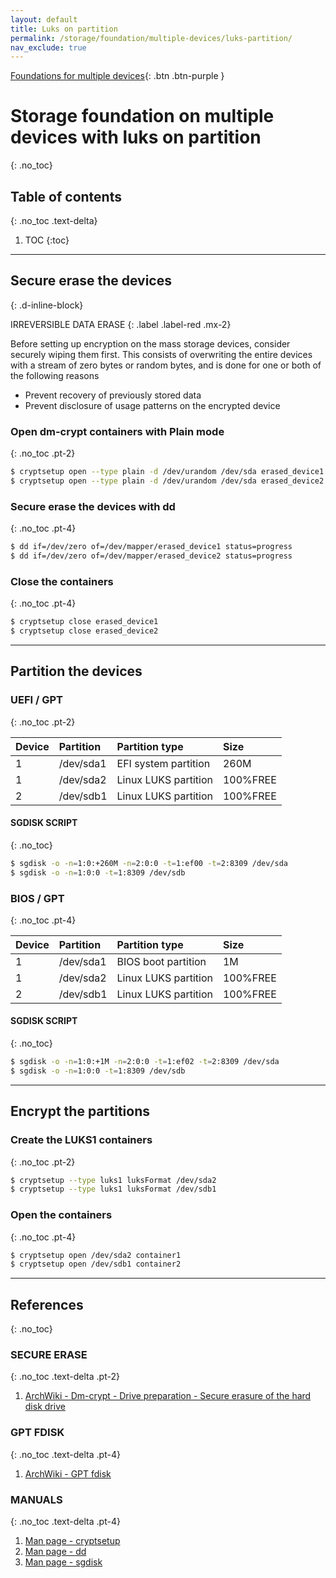 ```yaml
---
layout: default
title: Luks on partition
permalink: /storage/foundation/multiple-devices/luks-partition/
nav_exclude: true
---
```


[Foundations for multiple devices](/Andromeda/storage/foundation/multiple-devices/){: .btn .btn-purple }

# Storage foundation on multiple devices with luks on partition
{: .no_toc}

## Table of contents
{: .no_toc .text-delta}

1. TOC
{:toc}

---

## Secure erase the devices
{: .d-inline-block}

IRREVERSIBLE DATA ERASE
{: .label .label-red .mx-2}

Before setting up encryption on the mass storage devices, consider securely wiping them first. This consists of overwriting the entire devices with a stream of zero bytes or random bytes, and is done for one or both of the following reasons

- Prevent recovery of previously stored data
- Prevent disclosure of usage patterns on the encrypted device

### Open dm-crypt containers with Plain mode
{: .no_toc .pt-2}

```bash
$ cryptsetup open --type plain -d /dev/urandom /dev/sda erased_device1
$ cryptsetup open --type plain -d /dev/urandom /dev/sda erased_device2
```

### Secure erase the devices with dd
{: .no_toc .pt-4}


```bash
$ dd if=/dev/zero of=/dev/mapper/erased_device1 status=progress
$ dd if=/dev/zero of=/dev/mapper/erased_device2 status=progress
```

### Close the containers
{: .no_toc .pt-4}

```bash
$ cryptsetup close erased_device1
$ cryptsetup close erased_device2
```

---

## Partition the devices

### UEFI / GPT
{: .no_toc .pt-2}

| Device | Partition | Partition type       | Size     |
| :----- | :-------- | :------------------- | :------- |
| 1      | /dev/sda1 | EFI system partition | 260M     |
| 1      | /dev/sda2 | Linux LUKS partition | 100%FREE |
| 2      | /dev/sdb1 | Linux LUKS partition | 100%FREE |

#### SGDISK SCRIPT
{: .no_toc}

```bash
$ sgdisk -o -n=1:0:+260M -n=2:0:0 -t=1:ef00 -t=2:8309 /dev/sda
$ sgdisk -o -n=1:0:0 -t=1:8309 /dev/sdb
```

### BIOS / GPT
{: .no_toc .pt-4}

| Device | Partition | Partition type       | Size     |
| :----- | :-------- | :------------------- | :------- |
| 1      | /dev/sda1 | BIOS boot partition  | 1M       |
| 1      | /dev/sda2 | Linux LUKS partition | 100%FREE |
| 2      | /dev/sdb1 | Linux LUKS partition | 100%FREE |

#### SGDISK SCRIPT
{: .no_toc}

```bash
$ sgdisk -o -n=1:0:+1M -n=2:0:0 -t=1:ef02 -t=2:8309 /dev/sda
$ sgdisk -o -n=1:0:0 -t=1:8309 /dev/sdb
```

---

## Encrypt the partitions

### Create the LUKS1 containers
{: .no_toc .pt-2}

```bash
$ cryptsetup --type luks1 luksFormat /dev/sda2
$ cryptsetup --type luks1 luksFormat /dev/sdb1
```

### Open the containers
{: .no_toc .pt-4}

```bash
$ cryptsetup open /dev/sda2 container1
$ cryptsetup open /dev/sdb1 container2
```

---

## References
{: .no_toc}

### SECURE ERASE
{: .no_toc .text-delta .pt-2}

1. [ArchWiki - Dm-crypt - Drive preparation - Secure erasure of the hard disk drive](https://wiki.archlinux.org/index.php/Dm-crypt/Drive_preparation#Secure_erasure_of_the_hard_disk_drive)

### GPT FDISK
{: .no_toc .text-delta .pt-4}

1. [ArchWiki - GPT fdisk](https://wiki.archlinux.org/index.php/GPT_fdisk)

### MANUALS
{: .no_toc .text-delta .pt-4}

1. [Man page - cryptsetup](https://jlk.fjfi.cvut.cz/arch/manpages/man/core/cryptsetup/cryptsetup.8.en)
1. [Man page - dd](https://jlk.fjfi.cvut.cz/arch/manpages/man/core/coreutils/dd.1.en)
1. [Man page - sgdisk](https://jlk.fjfi.cvut.cz/arch/manpages/man/extra/gptfdisk/sgdisk.8.en)
